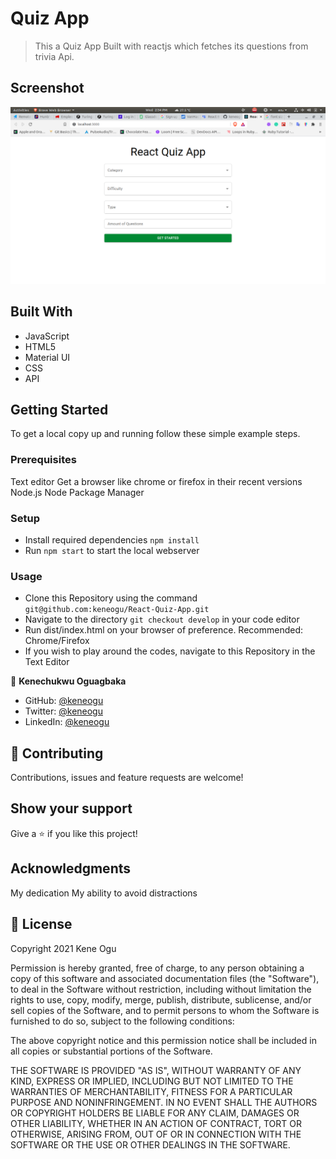 # Quiz App

> This a Quiz App Built with reactjs which fetches its questions from trivia Api.

## Screenshot

![App screenshot](src/images/screenshot.png)

## Built With

- JavaScript
- HTML5
- Material UI
- CSS
- API

## Getting Started

To get a local copy up and running follow these simple example steps.

### Prerequisites

Text editor
Get a browser like chrome or firefox in their recent versions
Node.js
Node Package Manager

### Setup

- Install required dependencies `npm install`
- Run `npm start` to start the local webserver

### Usage

- Clone this Repository using the command `git@github.com:keneogu/React-Quiz-App.git`
- Navigate to the directory `git checkout develop` in your code editor
- Run dist/index.html on your browser of preference. Recommended: Chrome/Firefox
- If you wish to play around the codes, navigate to this Repository in the Text Editor

👤 **Kenechukwu Oguagbaka**

- GitHub: [@keneogu](https://github.com/keneogu)
- Twitter: [@keneogu](https://twitter.com/keneogu)
- LinkedIn: [@keneogu](https://www.linkedin.com/in/kene-ogu/)

## 🤝 Contributing

Contributions, issues and feature requests are welcome!

## Show your support

Give a ⭐️ if you like this project!

## Acknowledgments

My dedication
My ability to avoid distractions

## 📝 License

Copyright 2021 Kene Ogu

Permission is hereby granted, free of charge, to any person obtaining a copy of this software and associated documentation files (the "Software"), to deal in the Software without restriction, including without limitation the rights to use, copy, modify, merge, publish, distribute, sublicense, and/or sell copies of the Software, and to permit persons to whom the Software is furnished to do so, subject to the following conditions:

The above copyright notice and this permission notice shall be included in all copies or substantial portions of the Software.

THE SOFTWARE IS PROVIDED "AS IS", WITHOUT WARRANTY OF ANY KIND, EXPRESS OR IMPLIED, INCLUDING BUT NOT LIMITED TO THE WARRANTIES OF MERCHANTABILITY, FITNESS FOR A PARTICULAR PURPOSE AND NONINFRINGEMENT. IN NO EVENT SHALL THE AUTHORS OR COPYRIGHT HOLDERS BE LIABLE FOR ANY CLAIM, DAMAGES OR OTHER LIABILITY, WHETHER IN AN ACTION OF CONTRACT, TORT OR OTHERWISE, ARISING FROM, OUT OF OR IN CONNECTION WITH THE SOFTWARE OR THE USE OR OTHER DEALINGS IN THE SOFTWARE.